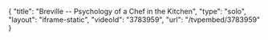 {
    "title": "Breville -- Psychology of a Chef in the Kitchen",
    "type": "solo",
    "layout": "iframe-static",
    "videoId": "3783959",
    "url": "\/tvpembed\/3783959"
}